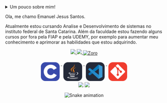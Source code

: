  <details>
 <summary>Um pouco sobre mim!
  
 Ola, me chamo Emanuel Jesus Santos.
  
 Atualmente estou cursando Analise e Desenvolvimento de sistemas no instituto federal de Santa Catarina.
 Além da faculdade estou fazendo alguns cursos por fora pela FIAP e pela UDEMY, por exemplo para aumentar meu conhecimento e aprimorar as habilidades que estou adquirindo.
<!---
Emanuel3k/Emanuel3k is a ✨ special ✨ repository because its `README.md` (this file) appears on your GitHub profile.
You can click the Preview link to take a look at your changes.
--->

<div align="center">
  <a href="https://github.com/Emanuel3k">
  <img height="180em" src="https://github-readme-stats.vercel.app/api?username=Emanuel3k&show_icons=true&theme=midnight-purple&include_all_commits=true&count_private=true"/> 
  <img height="180em" src="https://github-readme-stats.vercel.app/api/top-langs/?username=Emanuel3k&layout=compact&langs_count=7&theme=midnight-purple"/>
   <img align="center"  alt="Zoro" src="https://user-images.githubusercontent.com/69876225/194554911-5b65d111-58b2-41d6-9a68-debaa2c625aa.gif">
</div>
<div align="center" style="display: inline_block"><br>
  <img src="https://github.com/tandpfun/skill-icons/blob/main/icons/C.svg" alt="C" height="60" style="vertical-align:top; margin:4px">
<img src="https://github.com/tandpfun/skill-icons/blob/main/icons/Java-Dark.svg" alt="Java" height="60" style="vertical-align:top; margin:4px">
<img src="https://github.com/tandpfun/skill-icons/raw/main/icons/VSCode-Dark.svg" alt="VS Code" height="60" style="vertical-align:top; margin:4px">
<img src="https://github.com/tandpfun/skill-icons/raw/main/icons/Git.svg" alt="Git" height="60" style="vertical-align:top; margin:4px">
</div>
  
<div align="center"> 
  <a href="https://www.instagram.com/_Emanuel3k/" target="_blank"><img src="https://img.shields.io/badge/-Instagram-%23E4405F?style=for-the-badge&logo=instagram&logoColor=white" target="_blank"></a> 
  <a href="https://www.linkedin.com/in/Emanuel3k/" target="_blank"><img src="https://img.shields.io/badge/-LinkedIn-%230077B5?style=for-the-badge&logo=linkedin&logoColor=white" target="_blank"></a>
 
  ![Snake animation](https://github.com/Emanuel3k/Emanuel3kWaltRod/blob/output/github-contribution-grid-snake.svg)
 
</div>